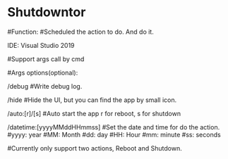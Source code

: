 # Shutdowntor

#Function:
#Scheduled the action to do. And do it.

IDE:  Visual Studio 2019

#Support args call by cmd

#Args options(optional):

/debug
#Write debug log.

/hide
#Hide the UI, but you can find the app by small icon.

/auto:[r]/[s]
#Auto start the app r for reboot, s for shutdown

/datetime:[yyyyMMddHHmmss]
#Set the date and time for do the action.
#yyyy: year
#MM: Month
#dd: day
#HH: Hour
#mm: minute
#ss: seconds

#Currently only support two actions, Reboot and Shutdown.

